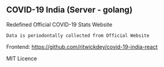 
## COVID-19 India (Server - golang)
Redefined Official COVID-19 Stats Website

`Data is periodontally collected from Official Website`

Frontend: https://github.com/ritwickdey/covid-19-india-react


MIT Licence